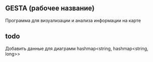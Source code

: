 ## GESTA (рабочее название)

Программа для визуализации и анализа информации на карте

## todo

Добавить данные для диаграмм
hashmap<string, hashmap<string, long>>